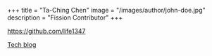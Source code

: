 +++
title = "Ta-Ching Chen"
image = "/images/author/john-doe.jpg"
description = "Fission Contributor"
+++

https://github.com/life1347

[Tech blog](https://tachingchen.com/blog)
